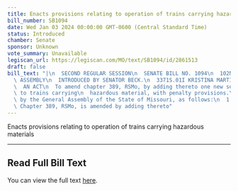 ```yaml
---
title: Enacts provisions relating to operation of trains carrying hazardous materials
bill_number: SB1094
date: Wed Jan 03 2024 00:00:00 GMT-0600 (Central Standard Time)
status: Introduced
chamber: Senate
sponsor: Unknown
vote_summary: Unavailable
legiscan_url: https://legiscan.com/MO/text/SB1094/id/2861513
draft: false
bill_text: "|\n  SECOND REGULAR SESSION\n  SENATE BILL NO. 1094\n  102ND GENERA L\
  \ ASSEMBLY\n  INTRODUCED BY SENATOR BECK.\n  3371S.01I KRISTINA MARTIN, Secretary\n\
  \  AN ACT\n  To amend chapter 389, RSMo, by adding thereto one new section relating\
  \ to trains carrying\n  hazardous material, with penalty provisions.\n  Be it enacted\
  \ by the General Assembly of the State of Missouri, as follows:\n  1 Section A.\
  \ Chapter 389, RSMo, is amended by adding thereto"
---
```

Enacts provisions relating to operation of trains carrying hazardous materials

---

## Read Full Bill Text

You can view the full text [here](https://legiscan.com/MO/text/SB1094/id/2861513).
